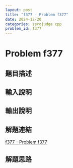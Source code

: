 ```yaml
---
layout: post
title: "f377 - Problem f377"
date: 2024-12-20
categories: zerojudge cpp
problem_id: f377
---
```


# Problem f377

## 題目描述



## 輸入說明



## 輸出說明



## 解題連結

[f377 - Problem f377](https://zerojudge.tw/ShowProblem?problemid=f377)

## 解題思路

